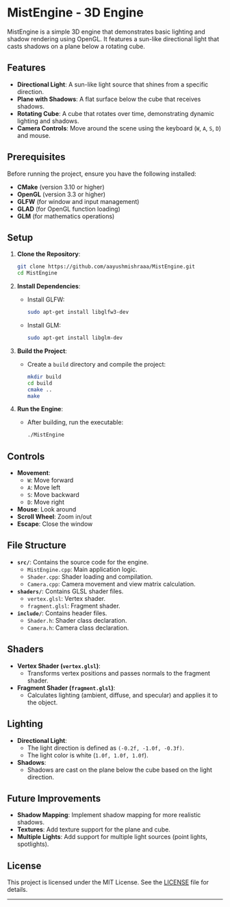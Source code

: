 

# MistEngine - 3D Engine

MistEngine is a simple 3D engine that demonstrates basic lighting and shadow rendering using OpenGL. It features a sun-like directional light that casts shadows on a plane below a rotating cube.

## Features
- **Directional Light**: A sun-like light source that shines from a specific direction.
- **Plane with Shadows**: A flat surface below the cube that receives shadows.
- **Rotating Cube**: A cube that rotates over time, demonstrating dynamic lighting and shadows.
- **Camera Controls**: Move around the scene using the keyboard (`W`, `A`, `S`, `D`) and mouse.

## Prerequisites
Before running the project, ensure you have the following installed:
- **CMake** (version 3.10 or higher)
- **OpenGL** (version 3.3 or higher)
- **GLFW** (for window and input management)
- **GLAD** (for OpenGL function loading)
- **GLM** (for mathematics operations)

## Setup
1. **Clone the Repository**:
   ```bash
   git clone https://github.com/aayushmishraaa/MistEngine.git
   cd MistEngine
   ```

2. **Install Dependencies**:
   - Install GLFW:
     ```bash
     sudo apt-get install libglfw3-dev
     ```
   - Install GLM:
     ```bash
     sudo apt-get install libglm-dev
     ```

3. **Build the Project**:
   - Create a `build` directory and compile the project:
     ```bash
     mkdir build
     cd build
     cmake ..
     make
     ```

4. **Run the Engine**:
   - After building, run the executable:
     ```bash
     ./MistEngine
     ```

## Controls
- **Movement**:
  - `W`: Move forward
  - `A`: Move left
  - `S`: Move backward
  - `D`: Move right
- **Mouse**: Look around
- **Scroll Wheel**: Zoom in/out
- **Escape**: Close the window

## File Structure
- **`src/`**: Contains the source code for the engine.
  - `MistEngine.cpp`: Main application logic.
  - `Shader.cpp`: Shader loading and compilation.
  - `Camera.cpp`: Camera movement and view matrix calculation.
- **`shaders/`**: Contains GLSL shader files.
  - `vertex.glsl`: Vertex shader.
  - `fragment.glsl`: Fragment shader.
- **`include/`**: Contains header files.
  - `Shader.h`: Shader class declaration.
  - `Camera.h`: Camera class declaration.


## Shaders
- **Vertex Shader (`vertex.glsl`)**:
  - Transforms vertex positions and passes normals to the fragment shader.
- **Fragment Shader (`fragment.glsl`)**:
  - Calculates lighting (ambient, diffuse, and specular) and applies it to the object.

## Lighting
- **Directional Light**:
  - The light direction is defined as `(-0.2f, -1.0f, -0.3f)`.
  - The light color is white (`1.0f, 1.0f, 1.0f`).
- **Shadows**:
  - Shadows are cast on the plane below the cube based on the light direction.

## Future Improvements
- **Shadow Mapping**: Implement shadow mapping for more realistic shadows.
- **Textures**: Add texture support for the plane and cube.
- **Multiple Lights**: Add support for multiple light sources (point lights, spotlights).

## License
This project is licensed under the MIT License. See the [LICENSE](LICENSE) file for details.

---
